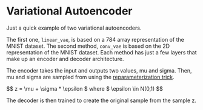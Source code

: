 # Variational Autoencoder

Just a quick example of two variational autoencoders.

The first one, `linear_vae`, is based on a 784 array representation of the MNIST dataset. The second method, `conv_vae` is based on the 2D representation of the MNIST dataset. Each method has just a few layers that make up an encoder and decoder architecture. 

The encoder takes the input and outputs two values, mu and sigma. Then, mu and sigma are sampled from using the [reparameterization trick](https://arxiv.org/pdf/1312.6114.pdf).

$$ z = \mu + \sigma * \epsilon $ where $ \epsilon \in N(0,1) $$

The decoder is then trained to create the original sample from the sample z. 





